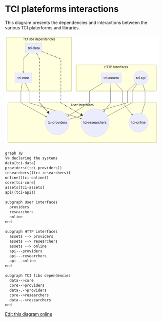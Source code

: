 # TCI plateforms interactions

This diagram presents the dependencies and interactions between the various
TCI platerforms and libraries.

![TCI architecture](./architecture.png)

```
graph TB
%% declaring the systems
data[tci-data]
providers((tci-providers))
researchers((tci-researchers))
online((tci-online))
core[tci-core]
assets[tci-assets]
api((tci-api))

subgraph User interfaces
  providers
  researchers
  online
end

subgraph HTTP interfaces
  assets --> providers
  assets --> researchers
  assets --> online
  api---providers
  api---researchers
  api---online
end

subgraph TCI libs dependencies
  data-->core
  core-->providers
  data-.->providers
  core-->researchers
  data-.->researchers
end
```

[Edit this diagram online](http://knsv.github.io/mermaid/live_editor/#/edit/Z3JhcGggVEIKc3ViZ3JhcGggVXNlciBpbnRlcmZhY2VzCiAgYzEoKHRjaS1wcm92aWRlcnMpKQogIGMyKCh0Y2ktcmVzZWFyY2hlcnMpKQogIGMzKCh0Y2ktb25saW5lKSkKZW5kCgpzdWJncmFwaCBIVFRQIGludGVyZmFjZXMKICB0Y2ktYXNzZXRzIC0tPiBjMQogIHRjaS1hc3NldHMgLS0-IGMyCiAgdGNpLWFzc2V0cyAtLT4gYzMKICBjNCgodGNpLWFwaSkpLS0tYzEKICBjNCgodGNpLWFwaSkpLS0tYzIKICBjNCgodGNpLWFwaSkpLS0tYzMKZW5kCgoKc3ViZ3JhcGggVENJIGxpYnMgZGVwZW5kZW5jaWVzCiAgICB0Y2ktZGF0YS0tPnRjaS1jb3JlCiAgICB0Y2ktY29yZS0tPmMxCiAgICB0Y2ktZGF0YS0uLT5jMQogICAgdGNpLWRhdGEtLi0-YzIKICAgIHRjaS1jb3JlLS0-YzIKICAgIGVuZA)
